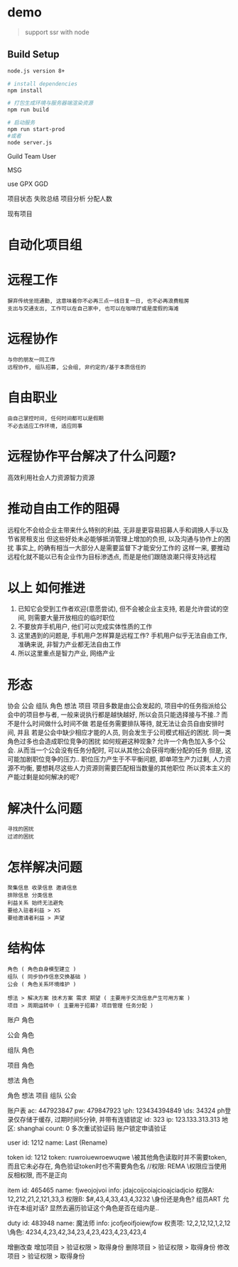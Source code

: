 # demo

> support ssr with node

## Build Setup

```bash
node.js version 8+

# install dependencies
npm install

# 打包生成环境与服务器端渲染资源
npm run build

# 启动服务
npm run start-prod
#或者
node server.js
```

Guild
Team
User

MSG

use GPX
GGD

项目状态 失败总结
项目分析 分配人数

现有项目

# 自动化项目组

# 远程工作

    摒弃传统坐班通勤, 这意味着你不必再三点一线日复一日, 也不必再浪费租房
    支出与交通支出, 工作可以在自己家中, 也可以在咖啡厅或是度假的海滩

# 远程协作

    与你的朋友一同工作
    远程协作, 组队招募, 公会组, 非约定的/基于本质信任的

# 自由职业

    由自己掌控时间, 任何时间都可以是假期
    不必去适应工作环境, 适应同事

# 远程协作平台解决了什么问题?
高效利用社会人力资源智力资源


# 推动自由工作的阻碍
远程化不会给企业主带来什么特别的利益, 无非是更容易招募人手和调换人手以及节省房租支出
但这些好处未必能够抵消管理上增加的负担, 以及沟通与协作上的困扰
事实上, 的确有相当一大部分人是需要监督下才能安分工作的
这样一来, 要推动远程化就不能以已有企业作为目标渗透点, 而是是他们跟随浪潮只得支持远程



# 以上 如何推进
1. 已知它会受到工作者欢迎(意愿尝试), 但不会被企业主支持, 若是允许尝试的空间, 则需要大量开放相应的临时职位
2. 不要放弃手机用户, 他们可以完成实体性质的工作
3. 这里遇到的问题是, 手机用户怎样算是远程工作? 手机用户似乎无法自由工作, 准确来说, 非智力产业都无法自由工作
4. 所以这里重点是智力产业, 网络产业

# 形态
协会 公会 组队 角色
想法 项目
项目多数是由公会发起的, 项目中的任务指派给公会中的项目参与者, 一般来说执行都是越快越好, 所以会员只能选择接与不接..? 而不是什么时间做什么时间不做
若是任务需要排队等待, 就无法让会员自由安排时间, 并且 若是公会中缺少相应才能的人员, 则会发生于公司模式相近的困扰. 同一类角色过多也会造成职位竞争的困扰
如何规避这种现象? 允许一个角色加入多个公会. 从而当一个公会没有任务分配时, 可以从其他公会获得均衡分配的任务
但是, 这可能加剧职位竞争的压力..
职位压力产生于不平衡问题, 即单项生产力过剩, 人力资源不均衡, 要想耗尽这些人力资源则需要匹配相当数量的其他职位
所以资本主义的产能过剩是如何解决的呢?

# 解决什么问题
    寻找的困扰
    过滤的困扰
# 怎样解决问题
    聚集信息 收录信息 邀请信息
    排除信息 分类信息
    利益关系 始终无法避免
    要给入驻者利益 > XS
    要给邀请者利益 > 声望



# 结构体
    角色 ( 角色自身模型建立 )
    组队 ( 同步协作信息交换基础 )
    公会 ( 角色关系环境维护 )

    想法 > 解决方案 技术方案 需求 期望 ( 主要用于交流信息产生可用方案 )
    项目 > 周期运转中 ( 主要用于招募? 项目管理 任务分配 )

账户
    角色

公会
    角色

组队
    角色

项目
    角色

想法
    角色

角色
    想法
    项目
    组队
    公会


账户表
    ac: 447923847
    pw: 479847923
    \ph: 123434394849
    \ds: 34324  ph登录仅存储于缓存, 过期时间5分钟, 并带有连错锁定
    id: 323
    ip: 123.133.313.313
    地区: shanghai
    count: 0
    多次重试验证码
    账户锁定申请验证

user
    id: 1212
    name: Last (Rename)

token
    id: 1212
    token: ruwroiuewroewuqwe \被其他角色读取时并不需要token, 而且它未必存在, 角色验证token时也不需要角色名
    //权限: REMA \权限应当使用反相权限, 而不是正向

item
    id: 465465
    name: fjweojojvoi
    info: jdajcoijcoiajcioajciadjcio
    权限A: 12,212,21,2,121,33,3
    权限B: $#,43,4,33,43,4,3232 \身份还是角色?
    组员ART 允许在本组对话? 显然去遍历验证这个角色是否在组内是..

duty
    id: 483948
    name: 魔法师
    info: jcofjeoifjoiewjfow
    权责项: 12,2,12,12,1,2,12
    \角色: 4234,4,23,42,34,23,4,23,423,4,23,423,4

增删改查
增加项目 > 验证权限 > 取得身份
删除项目 > 验证权限 > 取得身份
修改项目 > 验证权限 > 取得身份








>
